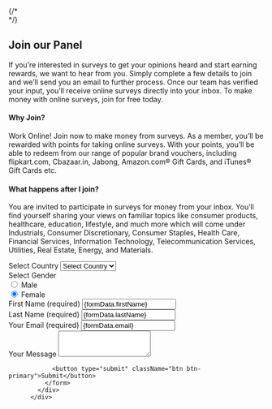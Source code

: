  <div className={`card shadow-sm ${styles.card}`}>
            {/* <div className="card-body"> */}
              <h2 className="card-title">Join our Panel</h2>
              <p className="card-text">
                If you’re interested in surveys to get your opinions heard and start earning rewards, we want to hear from you. Simply complete a few details to join and we’ll send you an email to further process. Once our team has verified your input, you’ll receive online surveys directly into your inbox. To make money with online surveys, join for free today.
              </p>
              <h4>Why Join?</h4>
              <p className="card-text">
                Work Online! Join now to make money from surveys. As a member, you’ll be rewarded with points for taking online surveys. With your points, you’ll be able to redeem from our range of popular brand vouchers, including flipkart.com, Cbazaar.in, Jabong, Amazon.com® Gift Cards, and iTunes® Gift Cards etc.
              </p>
              <h4>What happens after I join?</h4>
              <p className="card-text">
                You are invited to participate in surveys for money from your inbox. You’ll find yourself sharing your views on familiar topics like consumer products, healthcare, education, lifestyle, and much more which will come under Industrials, Consumer Discretionary, Consumer Staples, Health Care, Financial Services, Information Technology, Telecommunication Services, Utilities, Real Estate, Energy, and Materials.
              </p>
              <div className="card-body">
              <form onSubmit={handleSubmit}>
                <div className="mb-3">
                  <label htmlFor="country" className="form-label">Select Country</label>
                  <select id="country" name="country" className="form-select" onChange={handleChange} value={formData.country}>
                    <option value="">Select Country</option>
                    {countries.map((country, index) => (
                      <option key={index} value={country}>{country}</option>
                    ))}
                  </select>
                </div>
                <div className="mb-3">
                  <label className="form-label">Select Gender</label>
                  <div className="form-check">
                    <input className="form-check-input" type="radio" id="male" name="gender" value="Male" onChange={handleChange} checked={formData.gender === 'Male'} />
                    <label className="form-check-label" htmlFor="male">Male</label>
                  </div>
                  <div className="form-check">
                    <input className="form-check-input" type="radio" id="female" name="gender" value="Female" onChange={handleChange} checked={formData.gender === 'Female'} />
                    <label className="form-check-label" htmlFor="female">Female</label>
                  </div>
                </div>
                <div className="mb-3">
                  <label htmlFor="firstName" className="form-label">First Name (required)</label>
                  <input type="text" id="firstName" name="firstName" className="form-control" onChange={handleChange} value={formData.firstName} required />
                </div>
                <div className="mb-3">
                  <label htmlFor="lastName" className="form-label">Last Name (required)</label>
                  <input type="text" id="lastName" name="lastName" className="form-control" onChange={handleChange} value={formData.lastName} required />
                </div>
                <div className="mb-3">
                  <label htmlFor="email" className="form-label">Your Email (required)</label>
                  <input type="email" id="email" name="email" className="form-control" onChange={handleChange} value={formData.email} required />
                </div>
                <div className="mb-3">
                  <label htmlFor="message" className="form-label">Your Message</label>
                  <textarea id="message" name="message" className="form-control" rows="3" onChange={handleChange} value={formData.message}></textarea>
                </div>
                
                <button type="submit" className="btn btn-primary">Submit</button> 
              </form>
            </div>
          </div>